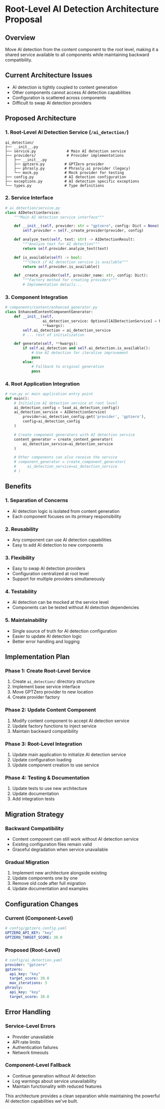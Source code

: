 # Root-Level AI Detection Architecture Proposal

## Overview
Move AI detection from the content component to the root level, making it a shared service available to all components while maintaining backward compatibility.

## Current Architecture Issues
- AI detection is tightly coupled to content generation
- Other components cannot access AI detection capabilities
- Configuration is scattered across components
- Difficult to swap AI detection providers

## Proposed Architecture

### 1. Root-Level AI Detection Service (`/ai_detection/`)

```
ai_detection/
├── __init__.py
├── service.py              # Main AI detection service
├── providers/              # Provider implementations
│   ├── __init__.py
│   ├── gptzero.py         # GPTZero provider
│   ├── phrasly.py         # Phrasly.ai provider (legacy)
│   └── mock.py            # Mock provider for testing
├── config.py              # AI detection configuration
├── exceptions.py          # AI detection specific exceptions
└── types.py               # Type definitions
```

### 2. Service Interface

```python
# ai_detection/service.py
class AIDetectionService:
    """Main AI detection service interface"""

    def __init__(self, provider: str = "gptzero", config: Dict = None):
        self.provider = self._create_provider(provider, config)

    def analyze_text(self, text: str) -> AIDetectionResult:
        """Analyze text for AI detection"""
        return self.provider.analyze_text(text)

    def is_available(self) -> bool:
        """Check if AI detection service is available"""
        return self.provider.is_available()

    def _create_provider(self, provider_name: str, config: Dict):
        """Factory method for creating providers"""
        # Implementation details...
```

### 3. Component Integration

```python
# components/content/enhanced_generator.py
class EnhancedContentComponentGenerator:
    def __init__(self,
                 ai_detection_service: Optional[AIDetectionService] = None,
                 **kwargs):
        self.ai_detection = ai_detection_service
        # ... rest of initialization

    def generate(self, **kwargs):
        if self.ai_detection and self.ai_detection.is_available():
            # Use AI detection for iterative improvement
            pass
        else:
            # Fallback to original generation
            pass
```

### 4. Root Application Integration

```python
# run.py or main application entry point
def main():
    # Initialize AI detection service at root level
    ai_detection_config = load_ai_detection_config()
    ai_detection_service = AIDetectionService(
        provider=ai_detection_config.get('provider', 'gptzero'),
        config=ai_detection_config
    )

    # Create component generators with AI detection service
    content_generator = create_content_generator(
        ai_detection_service=ai_detection_service
    )

    # Other components can also receive the service
    # component_generator = create_component_generator(
    #     ai_detection_service=ai_detection_service
    # )
```

## Benefits

### 1. **Separation of Concerns**
- AI detection logic is isolated from content generation
- Each component focuses on its primary responsibility

### 2. **Reusability**
- Any component can use AI detection capabilities
- Easy to add AI detection to new components

### 3. **Flexibility**
- Easy to swap AI detection providers
- Configuration centralized at root level
- Support for multiple providers simultaneously

### 4. **Testability**
- AI detection can be mocked at the service level
- Components can be tested without AI detection dependencies

### 5. **Maintainability**
- Single source of truth for AI detection configuration
- Easier to update AI detection logic
- Better error handling and logging

## Implementation Plan

### Phase 1: Create Root-Level Service
1. Create `ai_detection/` directory structure
2. Implement base service interface
3. Move GPTZero provider to new location
4. Create provider factory

### Phase 2: Update Content Component
1. Modify content component to accept AI detection service
2. Update factory functions to inject service
3. Maintain backward compatibility

### Phase 3: Root-Level Integration
1. Update main application to initialize AI detection service
2. Update configuration loading
3. Update component creation to use service

### Phase 4: Testing & Documentation
1. Update tests to use new architecture
2. Update documentation
3. Add integration tests

## Migration Strategy

### Backward Compatibility
- Content component can still work without AI detection service
- Existing configuration files remain valid
- Graceful degradation when service unavailable

### Gradual Migration
1. Implement new architecture alongside existing
2. Update components one by one
3. Remove old code after full migration
4. Update documentation and examples

## Configuration Changes

### Current (Component-Level)
```yaml
# config/gptzero_config.yaml
GPTZERO_API_KEY: "key"
GPTZERO_TARGET_SCORE: 30.0
```

### Proposed (Root-Level)
```yaml
# config/ai_detection.yaml
provider: "gptzero"
gptzero:
  api_key: "key"
  target_score: 30.0
  max_iterations: 3
phrasly:
  api_key: "key"
  target_score: 30.0
```

## Error Handling

### Service-Level Errors
- Provider unavailable
- API rate limits
- Authentication failures
- Network timeouts

### Component-Level Fallback
- Continue generation without AI detection
- Log warnings about service unavailability
- Maintain functionality with reduced features

This architecture provides a clean separation while maintaining the powerful AI detection capabilities we've built.
